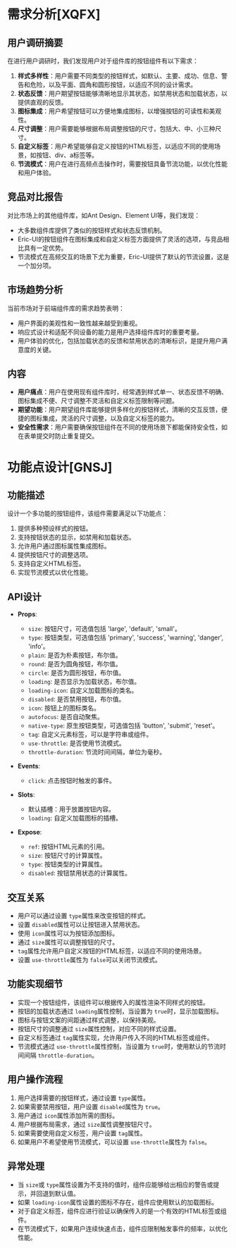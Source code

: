 # 需求分析[XQFX]

## 用户调研摘要

在进行用户调研时，我们发现用户对于组件库的按钮组件有以下需求：

1. **样式多样性**：用户需要不同类型的按钮样式，如默认、主要、成功、信息、警告和危险，以及平面、圆角和圆形按钮，以适应不同的设计需求。
2. **状态反馈**：用户期望按钮能够清晰地显示其状态，如禁用状态和加载状态，以提供直观的反馈。
3. **图标集成**：用户希望按钮可以方便地集成图标，以增强按钮的可读性和美观性。
4. **尺寸调整**：用户需要能够根据布局调整按钮的尺寸，包括大、中、小三种尺寸。
5. **自定义标签**：用户希望能够自定义按钮的HTML标签，以适应不同的使用场景，如按钮、div、a标签等。
6. **节流模式**：用户在进行高频点击操作时，需要按钮具备节流功能，以优化性能和用户体验。

## 竞品对比报告

对比市场上的其他组件库，如Ant Design、Element UI等，我们发现：

- 大多数组件库提供了类似的按钮样式和状态反馈机制。
- Eric-UI的按钮组件在图标集成和自定义标签方面提供了灵活的选项，与竞品相比具有一定优势。
- 节流模式在高频交互的场景下尤为重要，Eric-UI提供了默认的节流设置，这是一个加分项。

## 市场趋势分析

当前市场对于前端组件库的需求趋势表明：

- 用户界面的美观性和一致性越来越受到重视。
- 响应式设计和适配不同设备的能力是用户选择组件库时的重要考量。
- 用户体验的优化，包括加载状态的反馈和禁用状态的清晰标识，是提升用户满意度的关键。

## 内容

- **用户痛点**：用户在使用现有组件库时，经常遇到样式单一、状态反馈不明确、图标集成不便、尺寸调整不灵活和自定义标签限制等问题。
- **期望功能**：用户期望组件库能够提供多样化的按钮样式，清晰的交互反馈，便捷的图标集成，灵活的尺寸调整，以及自定义标签的能力。
- **安全性需求**：用户需要确保按钮组件在不同的使用场景下都能保持安全性，如在表单提交时防止重复提交。

# 功能点设计[GNSJ]

## 功能描述

设计一个多功能的按钮组件，该组件需要满足以下功能点：

1. 提供多种预设样式的按钮。
2. 支持按钮状态的显示，如禁用和加载状态。
3. 允许用户通过图标属性集成图标。
4. 提供按钮尺寸的调整选项。
5. 支持自定义HTML标签。
6. 实现节流模式以优化性能。

## API设计

- **Props**:

  - `size`: 按钮尺寸，可选值包括 'large', 'default', 'small'。
  - `type`: 按钮类型，可选值包括 'primary', 'success', 'warning', 'danger', 'info'。
  - `plain`: 是否为朴素按钮，布尔值。
  - `round`: 是否为圆角按钮，布尔值。
  - `circle`: 是否为圆形按钮，布尔值。
  - `loading`: 是否显示为加载状态，布尔值。
  - `loading-icon`: 自定义加载图标的类名。
  - `disabled`: 是否禁用按钮，布尔值。
  - `icon`: 按钮上的图标类名。
  - `autofocus`: 是否自动聚焦。
  - `native-type`: 原生按钮类型，可选值包括 'button', 'submit', 'reset'。
  - `tag`: 自定义元素标签，可以是字符串或组件。
  - `use-throttle`: 是否使用节流模式。
  - `throttle-duration`: 节流时间间隔，单位为毫秒。
- **Events**:

  - `click`: 点击按钮时触发的事件。
- **Slots**:

  - 默认插槽：用于放置按钮内容。
  - `loading`: 自定义加载图标的插槽。
- **Expose**:

  - `ref`: 按钮HTML元素的引用。
  - `size`: 按钮尺寸的计算属性。
  - `type`: 按钮类型的计算属性。
  - `disabled`: 按钮禁用状态的计算属性。

## 交互关系

- 用户可以通过设置 `type`属性来改变按钮的样式。
- 设置 `disabled`属性可以让按钮进入禁用状态。
- 使用 `icon`属性可以为按钮添加图标。
- 通过 `size`属性可以调整按钮的尺寸。
- `tag`属性允许用户自定义按钮的HTML标签，以适应不同的使用场景。
- 设置 `use-throttle`属性为 `false`可以关闭节流模式。

## 功能实现细节

- 实现一个按钮组件，该组件可以根据传入的属性渲染不同样式的按钮。
- 按钮的加载状态通过 `loading`属性控制，当设置为 `true`时，显示加载图标。
- 图标与按钮文案的间距通过样式调整，以保持美观。
- 按钮尺寸的调整通过 `size`属性控制，对应不同的样式设置。
- 自定义标签通过 `tag`属性实现，允许用户传入不同的HTML标签或组件。
- 节流模式通过 `use-throttle`属性控制，当设置为 `true`时，使用默认的节流时间间隔 `throttle-duration`。

## 用户操作流程

1. 用户选择需要的按钮样式，通过设置 `type`属性。
2. 如果需要禁用按钮，用户设置 `disabled`属性为 `true`。
3. 用户通过 `icon`属性添加所需的图标。
4. 用户根据布局需求，通过 `size`属性调整按钮尺寸。
5. 如果需要使用自定义标签，用户设置 `tag`属性。
6. 如果用户不希望使用节流模式，可以设置 `use-throttle`属性为 `false`。

## 异常处理

- 当 `size`或 `type`属性设置为不支持的值时，组件应能够给出相应的警告或提示，并回退到默认值。
- 如果 `loading-icon`属性设置的图标不存在，组件应使用默认的加载图标。
- 对于自定义标签，组件应进行验证以确保传入的是一个有效的HTML标签或组件。
- 在节流模式下，如果用户连续快速点击，组件应限制触发事件的频率，以优化性能。
